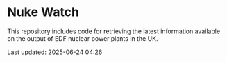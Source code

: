 # Nuke Watch

This repository includes code for retrieving the latest information available on the output of EDF nuclear power plants in the UK.

Last updated: 2025-06-24 04:26